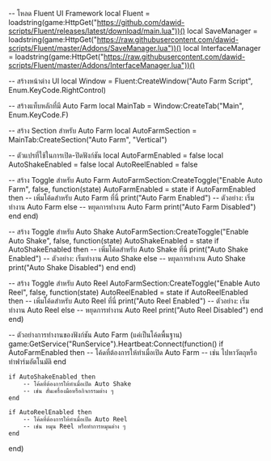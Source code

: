 -- โหลด Fluent UI Framework
local Fluent = loadstring(game:HttpGet("https://github.com/dawid-scripts/Fluent/releases/latest/download/main.lua"))()
local SaveManager = loadstring(game:HttpGet("https://raw.githubusercontent.com/dawid-scripts/Fluent/master/Addons/SaveManager.lua"))()
local InterfaceManager = loadstring(game:HttpGet("https://raw.githubusercontent.com/dawid-scripts/Fluent/master/Addons/InterfaceManager.lua"))()

-- สร้างหน้าต่าง UI
local Window = Fluent:CreateWindow("Auto Farm Script", Enum.KeyCode.RightControl)

-- สร้างแท็บหลักที่มี Auto Farm
local MainTab = Window:CreateTab("Main", Enum.KeyCode.F)

-- สร้าง Section สำหรับ Auto Farm
local AutoFarmSection = MainTab:CreateSection("Auto Farm", "Vertical")

-- ตัวแปรที่ใช้ในการเปิด-ปิดฟังก์ชัน
local AutoFarmEnabled = false
local AutoShakeEnabled = false
local AutoReelEnabled = false

-- สร้าง Toggle สำหรับ Auto Farm
AutoFarmSection:CreateToggle("Enable Auto Farm", false, function(state)
    AutoFarmEnabled = state
    if AutoFarmEnabled then
        -- เพิ่มโค้ดสำหรับ Auto Farm ที่นี่
        print("Auto Farm Enabled")
        -- ตัวอย่าง: เริ่มทำงาน Auto Farm
    else
        -- หยุดการทำงาน Auto Farm
        print("Auto Farm Disabled")
    end
end)

-- สร้าง Toggle สำหรับ Auto Shake
AutoFarmSection:CreateToggle("Enable Auto Shake", false, function(state)
    AutoShakeEnabled = state
    if AutoShakeEnabled then
        -- เพิ่มโค้ดสำหรับ Auto Shake ที่นี่
        print("Auto Shake Enabled")
        -- ตัวอย่าง: เริ่มทำงาน Auto Shake
    else
        -- หยุดการทำงาน Auto Shake
        print("Auto Shake Disabled")
    end
end)

-- สร้าง Toggle สำหรับ Auto Reel
AutoFarmSection:CreateToggle("Enable Auto Reel", false, function(state)
    AutoReelEnabled = state
    if AutoReelEnabled then
        -- เพิ่มโค้ดสำหรับ Auto Reel ที่นี่
        print("Auto Reel Enabled")
        -- ตัวอย่าง: เริ่มทำงาน Auto Reel
    else
        -- หยุดการทำงาน Auto Reel
        print("Auto Reel Disabled")
    end
end)

-- ตัวอย่างการทำงานของฟังก์ชัน Auto Farm (แค่เป็นโค้ดพื้นฐาน)
game:GetService("RunService").Heartbeat:Connect(function()
    if AutoFarmEnabled then
        -- โค้ดที่ต้องการให้ทำเมื่อเปิด Auto Farm
        -- เช่น ไปหาวัตถุหรือทำฟาร์มอัตโนมัติ
    end
    
    if AutoShakeEnabled then
        -- โค้ดที่ต้องการให้ทำเมื่อเปิด Auto Shake
        -- เช่น สั่นเครื่องมือหรือกิจกรรมต่าง ๆ
    end
    
    if AutoReelEnabled then
        -- โค้ดที่ต้องการให้ทำเมื่อเปิด Auto Reel
        -- เช่น หมุน Reel หรือทำการหมุนต่าง ๆ
    end
end)
